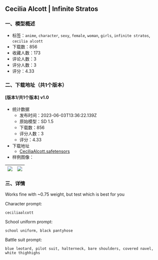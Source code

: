 ## Cecilia Alcott | Infinite Stratos
### 一、模型概述

- 标签：`anime`, `character`, `sexy`, `female`, `woman`, `girls`, `infinite stratos`, `cecilia alcott`
- 下载数：856
- 收藏人数：173
- 评论人数：3
- 评分人数：3
- 评分：4.33

### 二、下载地址（共1个版本）

#### [版本1/共1个版本] v1.0

- 统计数据
  - 发布时间：2023-06-03T13:36:22.139Z
  - 原始模型：SD 1.5
  - 下载数：856
  - 评分人数：3
  - 评分：4.33
- 下载地址
  - [CeciliaAlcott.safetensors](https://civitai.com/api/download/models/88414)
- 样例图像：

| <img src="https://image.civitai.com/xG1nkqKTMzGDvpLrqFT7WA/08c5d8c7-0004-4dd8-bbba-8ba7712b5e84/width=450/1017716.jpeg" /> | <img src="https://image.civitai.com/xG1nkqKTMzGDvpLrqFT7WA/c797819f-c446-464c-9084-26a02f988523/width=450/1017717.jpeg" /> |
| ---- | ---- |


### 三、详情
<p>Works fine with ~0.75 weight, but test which is best for you</p><p></p><p>Character prompt:</p><pre><code>ceciliaalcott</code></pre><p>School uniform prompt:</p><pre><code>school uniform, black pantyhose</code></pre><p>Battle suit prompt:</p><pre><code>blue leotard, pilot suit, halterneck, bare shoulders, covered navel, white thighhighs</code></pre>